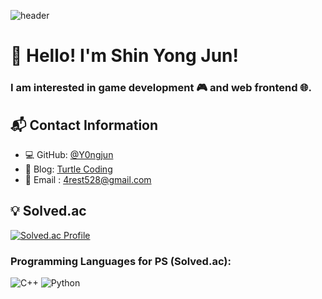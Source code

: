 ![header](https://capsule-render.vercel.app/api?type=waving&color=0:9b59b6,40:8e44ad,80:6f42c1&height=250&section=header&text=Shin%20Yong%20Jun&fontSize=70&fontColor=ffffff&animation=fadeIn&fontAlignY=40)  

# 👋 Hello! I'm Shin Yong Jun!  
### I am interested in **game development** 🎮 and **web frontend** 🌐.  

## 📬 Contact Information  
- 💻 GitHub: [@Y0ngjun](https://github.com/Y0ngjun) 
- 🐢 Blog: [Turtle Coding](https://blogofcreditj.tistory.com/) 
- 📧 Email : 4rest528@gmail.com 

## 💡 Solved.ac  
[![Solved.ac Profile](http://mazassumnida.wtf/api/v2/generate_badge?boj=forest528)](https://solved.ac/forest528)  
### Programming Languages for PS (Solved.ac):  
![C++](https://img.shields.io/badge/C%2B%2B-00599C?style=flat&logo=c%2B%2B&logoColor=white)
![Python](https://img.shields.io/badge/Python-3776AB?style=flat&logo=python&logoColor=white)

